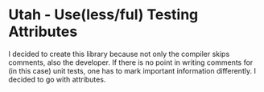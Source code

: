 # Utah - Use(less/ful) Testing Attributes

I decided to create this library because not only the compiler skips comments, also the developer. If there is no point in writing comments for (in this case) unit tests, one has to mark important information differently. I decided to go with attributes.
